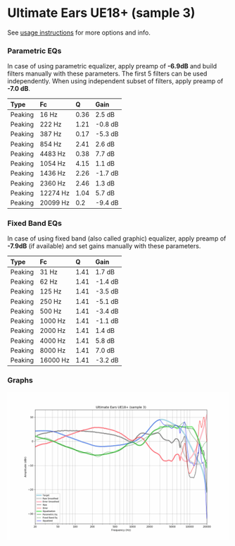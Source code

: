 # Ultimate Ears UE18+ (sample 3)
See [usage instructions](https://github.com/jaakkopasanen/AutoEq#usage) for more options and info.

### Parametric EQs
In case of using parametric equalizer, apply preamp of **-6.9dB** and build filters manually
with these parameters. The first 5 filters can be used independently.
When using independent subset of filters, apply preamp of **-7.0 dB**.

| Type    | Fc       |    Q | Gain    |
|:--------|:---------|:-----|:--------|
| Peaking | 16 Hz    | 0.36 | 2.5 dB  |
| Peaking | 222 Hz   | 1.21 | -0.8 dB |
| Peaking | 387 Hz   | 0.17 | -5.3 dB |
| Peaking | 854 Hz   | 2.41 | 2.6 dB  |
| Peaking | 4483 Hz  | 0.38 | 7.7 dB  |
| Peaking | 1054 Hz  | 4.15 | 1.1 dB  |
| Peaking | 1436 Hz  | 2.26 | -1.7 dB |
| Peaking | 2360 Hz  | 2.46 | 1.3 dB  |
| Peaking | 12274 Hz | 1.04 | 5.7 dB  |
| Peaking | 20099 Hz | 0.2  | -9.4 dB |

### Fixed Band EQs
In case of using fixed band (also called graphic) equalizer, apply preamp of **-7.9dB**
(if available) and set gains manually with these parameters.

| Type    | Fc       |    Q | Gain    |
|:--------|:---------|:-----|:--------|
| Peaking | 31 Hz    | 1.41 | 1.7 dB  |
| Peaking | 62 Hz    | 1.41 | -1.4 dB |
| Peaking | 125 Hz   | 1.41 | -3.5 dB |
| Peaking | 250 Hz   | 1.41 | -5.1 dB |
| Peaking | 500 Hz   | 1.41 | -3.4 dB |
| Peaking | 1000 Hz  | 1.41 | -1.1 dB |
| Peaking | 2000 Hz  | 1.41 | 1.4 dB  |
| Peaking | 4000 Hz  | 1.41 | 5.8 dB  |
| Peaking | 8000 Hz  | 1.41 | 7.0 dB  |
| Peaking | 16000 Hz | 1.41 | -3.2 dB |

### Graphs
![](./Ultimate%20Ears%20UE18+%20(sample%203).png)